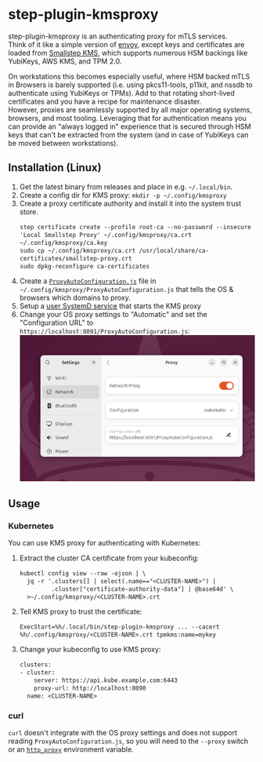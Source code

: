 # step-plugin-kmsproxy

step-plugin-kmsproxy is an authenticating proxy for mTLS services.  
Think of it like a simple version of [envoy](https://github.com/envoyproxy/envoy),
except keys and certificates are loaded from [Smallstep KMS](https://github.com/smallstep/step-kms-plugin),
which supports numerous HSM backings like YubiKeys, AWS KMS, and TPM 2.0.

On workstations this becomes especially useful, where HSM backed mTLS in
Browsers is barely supported (i.e. using pkcs11-tools, p11kit, and nssdb to
authenticate using YubiKeys or TPMs). Add to that rotating short-lived
certificates and you have a recipe for maintenance disaster.  
However, proxies are seamlessly supported by all major operating systems,
browsers, and most tooling. Leveraging that for authentication means you can
provide an "always logged in" experience that is secured through HSM keys that
can't be extracted from the system (and in case of YubiKeys can be moved between
workstations).

## Installation (Linux)

1. Get the latest binary from releases and place in e.g. `~/.local/bin`.
1. Create a config dir for KMS proxy: `mkdir -p ~/.config/kmsproxy`
1. Create a proxy certificate authority and install it into the system trust store.
   ```
   step certificate create --profile root-ca --no-password --insecure 'Local Smallstep Proxy' ~/.config/kmsproxy/ca.crt ~/.config/kmsproxy/ca.key
   sudo cp ~/.config/kmsproxy/ca.crt /usr/local/share/ca-certificates/smallstep-proxy.crt
   sudo dpkg-reconfigure ca-certificates
   ```
1. Create a [`ProxyAutoConfiguration.js`](examples/ProxyAutoConfiguration.js)
   file in `~/.config/kmsproxy/ProxyAutoConfiguration.js` that tells the OS &
   browsers which domains to proxy.
1. Setup a [user SystemD service](examples/kmsproxy.service) that starts the KMS proxy
1. Change your OS proxy settings to "Automatic" and set the "Configuration URL"
   to `https://localhost:8091/ProxyAutoConfiguration.js`:  
   ![[Proxy configuration in Ubuntu]](examples/ubuntu-proxy-settings.png?raw=true)

## Usage

### Kubernetes

You can use KMS proxy for authenticating with Kubernetes:

1. Extract the cluster CA certificate from your kubeconfig:
   ```
   kubectl config view --raw -ojson | \
     jq -r '.clusters[] | select(.name=="<CLUSTER-NAME>") |
            .cluster["certificate-authority-data"] | @base64d' \
     >~/.config/kmsproxy/<CLUSTER-NAME>.crt
   ```
1. Tell KMS proxy to trust the certificate:
   ```
   ExecStart=%h/.local/bin/step-plugin-kmsproxy ... --cacert %h/.config/kmsproxy/<CLUSTER-NAME>.crt tpmkms:name=mykey
   ```
1. Change your kubeconfig to use KMS proxy:
   ```
   clusters:
   - cluster:
       server: https://api.kube.example.com:6443
       proxy-url: http://localhost:8090
     name: <CLUSTER-NAME>
   ```

### curl

`curl` doesn't integrate with the OS proxy settings and does not support
reading `ProxyAutoConfiguration.js`, so you will need to the `--proxy` switch
or an [`http_proxy`](https://everything.curl.dev/usingcurl/proxies/env.html)
environment variable.

